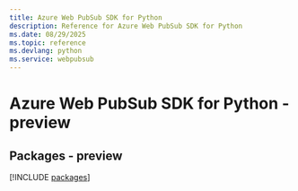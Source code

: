 ```yaml
---
title: Azure Web PubSub SDK for Python
description: Reference for Azure Web PubSub SDK for Python
ms.date: 08/29/2025
ms.topic: reference
ms.devlang: python
ms.service: webpubsub
---
```

# Azure Web PubSub SDK for Python - preview
## Packages - preview
[!INCLUDE [packages](web-pubsub-index.md)]